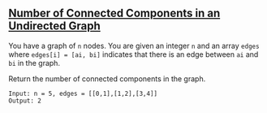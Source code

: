 ## [Number of Connected Components in an Undirected Graph](https://leetcode.com/problems/number-of-connected-components-in-an-undirected-graph/)
You have a graph of `n` nodes. You are given an integer `n` and an array `edges` where `edges[i] = [ai, bi]` indicates that there is an edge between `ai` and `bi` in the graph.

Return the number of connected components in the graph.


```
Input: n = 5, edges = [[0,1],[1,2],[3,4]]
Output: 2
```
